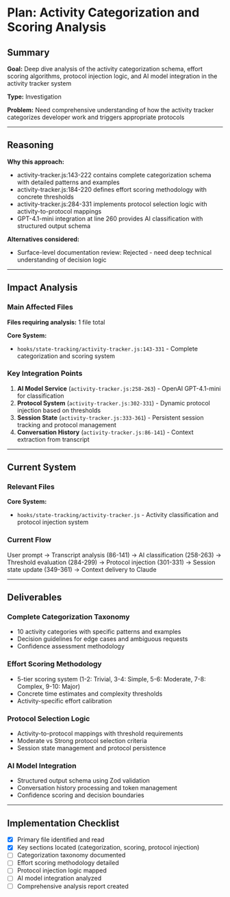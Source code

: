 # Plan: Activity Categorization and Scoring Analysis

## Summary

**Goal:** Deep dive analysis of the activity categorization schema, effort scoring algorithms, protocol injection logic, and AI model integration in the activity tracker system

**Type:** Investigation

**Problem:** Need comprehensive understanding of how the activity tracker categorizes developer work and triggers appropriate protocols

---

## Reasoning

**Why this approach:**
- activity-tracker.js:143-222 contains complete categorization schema with detailed patterns and examples
- activity-tracker.js:184-220 defines effort scoring methodology with concrete thresholds
- activity-tracker.js:284-331 implements protocol selection logic with activity-to-protocol mappings
- GPT-4.1-mini integration at line 260 provides AI classification with structured output schema

**Alternatives considered:**
- Surface-level documentation review: Rejected - need deep technical understanding of decision logic

---

## Impact Analysis

### Main Affected Files

**Files requiring analysis:** 1 file total

**Core System:**
- `hooks/state-tracking/activity-tracker.js:143-331` - Complete categorization and scoring system

### Key Integration Points

1. **AI Model Service** (`activity-tracker.js:258-263`) - OpenAI GPT-4.1-mini for classification
2. **Protocol System** (`activity-tracker.js:302-331`) - Dynamic protocol injection based on thresholds
3. **Session State** (`activity-tracker.js:333-361`) - Persistent session tracking and protocol management
4. **Conversation History** (`activity-tracker.js:86-141`) - Context extraction from transcript

---

## Current System

### Relevant Files

**Core System:**
- `hooks/state-tracking/activity-tracker.js` - Activity classification and protocol injection system

### Current Flow

User prompt → Transcript analysis (86-141) → AI classification (258-263) →
Threshold evaluation (284-299) → Protocol injection (301-331) →
Session state update (349-361) → Context delivery to Claude

---

## Deliverables

### Complete Categorization Taxonomy
- 10 activity categories with specific patterns and examples
- Decision guidelines for edge cases and ambiguous requests
- Confidence assessment methodology

### Effort Scoring Methodology
- 5-tier scoring system (1-2: Trivial, 3-4: Simple, 5-6: Moderate, 7-8: Complex, 9-10: Major)
- Concrete time estimates and complexity thresholds
- Activity-specific effort calibration

### Protocol Selection Logic
- Activity-to-protocol mappings with threshold requirements
- Moderate vs Strong protocol selection criteria
- Session state management and protocol persistence

### AI Model Integration
- Structured output schema using Zod validation
- Conversation history processing and token management
- Confidence scoring and decision boundaries

---

## Implementation Checklist

- [x] Primary file identified and read
- [x] Key sections located (categorization, scoring, protocol injection)
- [ ] Categorization taxonomy documented
- [ ] Effort scoring methodology detailed
- [ ] Protocol injection logic mapped
- [ ] AI model integration analyzed
- [ ] Comprehensive analysis report created